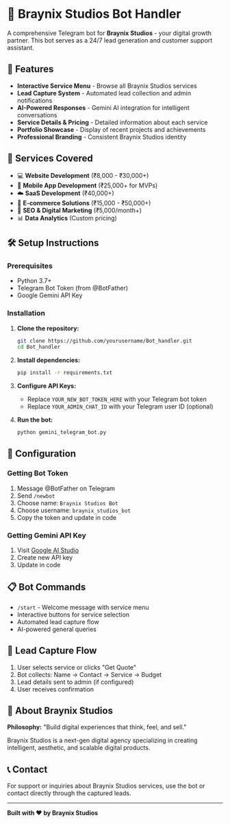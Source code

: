# 🤖 Braynix Studios Bot Handler

A comprehensive Telegram bot for **Braynix Studios** - your digital growth partner. This bot serves as a 24/7 lead generation and customer support assistant.

## 🌟 Features

- **Interactive Service Menu** - Browse all Braynix Studios services
- **Lead Capture System** - Automated lead collection and admin notifications
- **AI-Powered Responses** - Gemini AI integration for intelligent conversations
- **Service Details & Pricing** - Detailed information about each service
- **Portfolio Showcase** - Display of recent projects and achievements
- **Professional Branding** - Consistent Braynix Studios identity

## 🚀 Services Covered

- 💻 **Website Development** (₹8,000 - ₹30,000+)
- 📱 **Mobile App Development** (₹25,000+ for MVPs)
- ☁️ **SaaS Development** (₹40,000+)
- 🛒 **E-commerce Solutions** (₹15,000 - ₹50,000+)
- 🚀 **SEO & Digital Marketing** (₹5,000/month+)
- 📊 **Data Analytics** (Custom pricing)

## 🛠️ Setup Instructions

### Prerequisites
- Python 3.7+
- Telegram Bot Token (from @BotFather)
- Google Gemini API Key

### Installation

1. **Clone the repository:**
   ```bash
   git clone https://github.com/yourusername/Bot_handler.git
   cd Bot_handler
   ```

2. **Install dependencies:**
   ```bash
   pip install -r requirements.txt
   ```

3. **Configure API Keys:**
   - Replace `YOUR_NEW_BOT_TOKEN_HERE` with your Telegram bot token
   - Replace `YOUR_ADMIN_CHAT_ID` with your Telegram user ID (optional)

4. **Run the bot:**
   ```bash
   python gemini_telegram_bot.py
   ```

## 🔧 Configuration

### Getting Bot Token
1. Message @BotFather on Telegram
2. Send `/newbot`
3. Choose name: `Braynix Studios Bot`
4. Choose username: `braynix_studios_bot`
5. Copy the token and update in code

### Getting Gemini API Key
1. Visit [Google AI Studio](https://aistudio.google.com/app/apikey)
2. Create new API key
3. Update in code

## 📋 Bot Commands

- `/start` - Welcome message with service menu
- Interactive buttons for service selection
- Automated lead capture flow
- AI-powered general queries

## 🎯 Lead Capture Flow

1. User selects service or clicks "Get Quote"
2. Bot collects: Name → Contact → Service → Budget
3. Lead details sent to admin (if configured)
4. User receives confirmation

## 🏢 About Braynix Studios

**Philosophy:** "Build digital experiences that think, feel, and sell."

Braynix Studios is a next-gen digital agency specializing in creating intelligent, aesthetic, and scalable digital products.

## 📞 Contact

For support or inquiries about Braynix Studios services, use the bot or contact directly through the captured leads.

---

**Built with ❤️ by Braynix Studios**